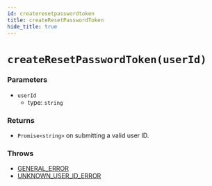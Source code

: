 ```yaml
---
id: createresetpasswordtoken
title: createResetPasswordToken
hide_title: true
---
```


# ``createResetPasswordToken(userId)``

### Parameters
- ``userId``
  - type: ``string``


### Returns
- ``Promise<string>`` on submitting a valid user ID.

### Throws
- [GENERAL_ERROR](./../errors/general_error)
- [UNKNOWN_USER_ID_ERROR](./errors/unknown_user_id_error)